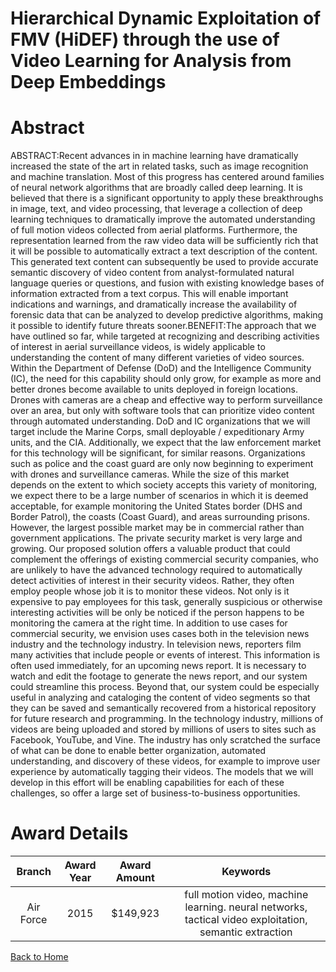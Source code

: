 
Hierarchical Dynamic Exploitation of FMV (HiDEF) through the use of Video Learning for Analysis from Deep Embeddings
====================================================================================================================

# Abstract


ABSTRACT:Recent advances in in machine learning have dramatically increased the state of the art in related tasks, such as image recognition and machine translation. Most of this progress has centered around families of neural network algorithms that are broadly called deep learning. It is believed that there is a significant opportunity to apply these breakthroughs in image, text, and video processing, that leverage a collection of deep learning techniques to dramatically improve the automated understanding of full motion videos collected from aerial platforms. Furthermore, the representation learned from the raw video data will be sufficiently rich that it will be possible to automatically extract a text description of the content. This generated text content can subsequently be used to provide accurate semantic discovery of video content from analyst-formulated natural language queries or questions, and fusion with existing knowledge bases of information extracted from a text corpus. This will enable important indications and warnings, and dramatically increase the availability of forensic data that can be analyzed to develop predictive algorithms, making it possible to identify future threats sooner.BENEFIT:The approach that we have outlined so far, while targeted at recognizing and describing activities of interest in aerial surveillance videos, is widely applicable to understanding the content of many different varieties of video sources. Within the Department of Defense (DoD) and the Intelligence Community (IC), the need for this capability should only grow, for example as more and better drones become available to units deployed in foreign locations. Drones with cameras are a cheap and effective way to perform surveillance over an area, but only with software tools that can prioritize video content through automated understanding. DoD and IC organizations that we will target include the Marine Corps, small deployable / expeditionary Army units, and the CIA. Additionally, we expect that the law enforcement market for this technology will be significant, for similar reasons. Organizations such as police and the coast guard are only now beginning to experiment with drones and surveillance cameras. While the size of this market depends on the extent to which society accepts this variety of monitoring, we expect there to be a large number of scenarios in which it is deemed acceptable, for example monitoring the United States border (DHS and Border Patrol), the coasts (Coast Guard), and areas surrounding prisons. However, the largest possible market may be in commercial rather than government applications. The private security market is very large and growing. Our proposed solution offers a valuable product that could complement the offerings of existing commercial security companies, who are unlikely to have the advanced technology required to automatically detect activities of interest in their security videos. Rather, they often employ people whose job it is to monitor these videos. Not only is it expensive to pay employees for this task, generally suspicious or otherwise interesting activities will be only be noticed if the person happens to be monitoring the camera at the right time. In addition to use cases for commercial security, we envision uses cases both in the television news industry and the technology industry. In television news, reporters film many activities that include people or events of interest. This information is often used immediately, for an upcoming news report. It is necessary to watch and edit the footage to generate the news report, and our system could streamline this process. Beyond that, our system could be especially useful in analyzing and cataloging the content of video segments so that they can be saved and semantically recovered from a historical repository for future research and programming. In the technology industry, millions of videos are being uploaded and stored by millions of users to sites such as Facebook, YouTube, and Vine. The industry has only scratched the surface of what can be done to enable better organization, automated understanding, and discovery of these videos, for example to improve user experience by automatically tagging their videos. The models that we will develop in this effort will be enabling capabilities for each of these challenges, so offer a large set of business-to-business opportunities.  

# Award Details

|Branch|Award Year|Award Amount|Keywords|
| :---: | :---: | :---: | :---: |
|Air Force|2015|$149,923|full motion video, machine learning. neural networks, tactical video exploitation, semantic extraction|
  
  


[Back to Home](https://github.com/chrischow/dod_sbir_awards/DJ/#1351)